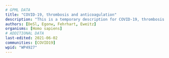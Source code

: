 ```yaml
---
# GPML DATA
title: "COVID-19, thrombosis and anticoagulation"
description: "This is a temporary description for COVID-19, thrombosis and anticoagulation"
authors: [DeSl, Egonw, Fehrhart, Eweitz]
organisms: [Homo sapiens]
# ADDITIONAL DATA
last-edited: 2021-06-02
communities: [COVID19]
wpid: "WP4927"
---
```

